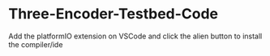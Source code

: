 # Three-Encoder-Testbed-Code
Add the platformIO extension on VSCode and click the alien button to install the compiler/ide
 